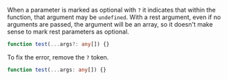 When a parameter is marked as optional with `?` it indicates that within the function, that argument may be `undefined`. With a rest argument, even if no arguments are passed, the argument will be an array, so it doesn't make sense to mark rest parameters as optional.

```ts
function test(...args?: any[]) {}
```

To fix the error, remove the `?` token.

```ts
function test(...args: any[]) {}
```
